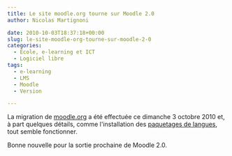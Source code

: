 ```yaml
---
title: Le site moodle.org tourne sur Moodle 2.0
author: Nicolas Martignoni

date: 2010-10-03T18:37:18+00:00
slug: le-site-moodle-org-tourne-sur-moodle-2-0
categories:
  - École, e-learning et ICT
  - Logiciel libre
tags:
  - e-learning
  - LMS
  - Moodle
  - Version

---
```

La migration de [moodle.org][1] a été effectuée ce dimanche 3 octobre 2010 et, à part quelques détails, comme l'installation des [paquetages de langues][2], tout semble fonctionner.

Bonne nouvelle pour la sortie prochaine de Moodle 2.0.

 [1]: https://moodle.org/
 [2]: https://download.moodle.org/langpack/2.0/

<!--more-->
